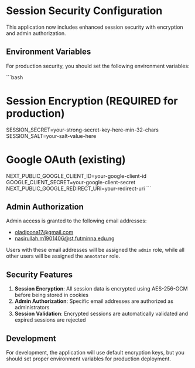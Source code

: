 # Session Security Configuration

This application now includes enhanced session security with encryption and admin authorization.

## Environment Variables

For production security, you should set the following environment variables:

\`\`\`bash
# Session Encryption (REQUIRED for production)
SESSION_SECRET=your-strong-secret-key-here-min-32-chars
SESSION_SALT=your-salt-value-here

# Google OAuth (existing)
NEXT_PUBLIC_GOOGLE_CLIENT_ID=your-google-client-id
GOOGLE_CLIENT_SECRET=your-google-client-secret
NEXT_PUBLIC_GOOGLE_REDIRECT_URI=your-redirect-uri
\`\`\`

## Admin Authorization

Admin access is granted to the following email addresses:
- oladipona17@gmail.com
- nasirullah.m1901406@st.futminna.edu.ng

Users with these email addresses will be assigned the `admin` role, while all other users will be assigned the `annotator` role.

## Security Features

1. **Session Encryption**: All session data is encrypted using AES-256-GCM before being stored in cookies
2. **Admin Authorization**: Specific email addresses are authorized as administrators
3. **Session Validation**: Encrypted sessions are automatically validated and expired sessions are rejected

## Development

For development, the application will use default encryption keys, but you should set proper environment variables for production deployment.
